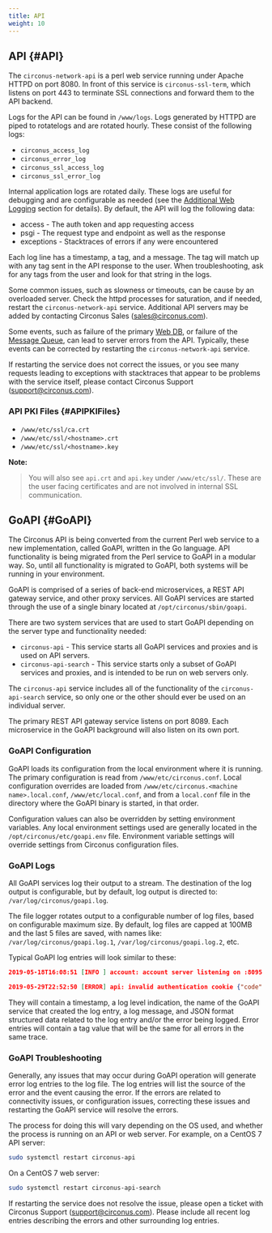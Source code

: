 ```yaml
---
title: API
weight: 10
---
```


## API {#API}
The `circonus-network-api` is a perl web service running under Apache HTTPD on port 8080.  In front of this service is `circonus-ssl-term`, which listens on port 443 to terminate SSL connections and forward them to the API backend.

Logs for the API can be found in `/www/logs`.  Logs generated by HTTPD are piped to rotatelogs and are rotated hourly.  These consist of the following logs:

 * `circonus_access_log`
 * `circonus_error_log`
 * `circonus_ssl_access_log`
 * `circonus_ssl_error_log`

Internal application logs are rotated daily. These logs are useful for debugging and are configurable as needed (see the [Additional Web Logging](/WebLogs) section for details).  By default, the API will log the following data:

 * access - The auth token and app requesting access
 * psgi - The request type and endpoint as well as the response
 * exceptions - Stacktraces of errors if any were encountered

Each log line has a timestamp, a tag, and a message.  The tag will match up with any tag sent in the API response to the user.  When troubleshooting, ask for any tags from the user and look for that string in the logs.

Some common issues, such as slowness or timeouts, can be cause by an overloaded server.  Check the httpd processes for saturation, and if needed, restart the `circonus-network-api` service.  Additional API servers may be added by contacting Circonus Sales (sales@circonus.com).

Some events, such as failure of the primary [Web DB](/Roles/web_db), or failure of the [Message Queue](/Roles/mq), can lead to server errors from the API.  Typically, these events can be corrected by restarting the `circonus-network-api` service.

If restarting the service does not correct the issues, or you see many requests leading to exceptions with stacktraces that appear to be problems with the service itself, please contact Circonus Support (support@circonus.com).

### API PKI Files {#APIPKIFiles}
 * `/www/etc/ssl/ca.crt`
 * `/www/etc/ssl/<hostname>.crt`
 * `/www/etc/ssl/<hostname>.key`

**Note:**
>You will also see `api.crt` and `api.key` under `/www/etc/ssl/`. These are the user facing certificates and are not involved in internal SSL communication.

## GoAPI {#GoAPI}

The Circonus API is being converted from the current Perl web service to a new implementation, called GoAPI, written in the Go language.  API functionality is being migrated from the Perl service to GoAPI in a modular way.  So, until all functionality is migrated to GoAPI, both systems will be running in your environment.

GoAPI is comprised of a series of back-end microservices, a REST API gateway service, and other proxy services.  All GoAPI services are started through the use of a single binary located at `/opt/circonus/sbin/goapi`.

There are two system services that are used to start GoAPI depending on the server type and functionality needed:

* `circonus-api` - This service starts all GoAPI services and proxies and is used on API servers.
* `circonus-api-search` - This service starts only a subset of GoAPI services and proxies, and is intended to be run on web servers only.

The `circonus-api` service includes all of the functionality of the `circonus-api-search` service, so only one or the other should ever be used on an individual server.

The primary REST API gateway service listens on port 8089.  Each microservice in the GoAPI background will also listen on its own port.

### GoAPI Configuration

GoAPI loads its configuration from the local environment where it is running.  The primary configuration is read from `/www/etc/circonus.conf`.  Local configuration overrides are loaded from `/www/etc/circonus.<machine name>.local.conf`, `/www/etc/local.conf`, and from a `local.conf` file in the directory where the GoAPI binary is started, in that order.

Configuration values can also be overridden by setting environment variables.  Any local environment settings used are generally located in the `/opt/circonus/etc/goapi.env` file.  Environment variable settings will override settings from Circonus configuration files.

### GoAPI Logs

All GoAPI services log their output to a stream.  The destination of the log output is configurable, but by default, log output is directed to: `/var/log/circonus/goapi.log`.

The file logger rotates output to a configurable number of log files, based on configurable maximum size.  By default, log files are capped at 100MB and the last 5 files are saved, with names like: `/var/log/circonus/goapi.log.1`, `/var/log/circonus/goapi.log.2`, etc.

Typical GoAPI log entries will look similar to these:

``` json
2019-05-18T16:08:51 [INFO ] account: account server listening on :8095 {"rpc":"server","service":"account"}
```

``` json
2019-05-29T22:52:50 [ERROR] api: invalid authentication cookie {"code":"Forbidden.BadCookie","status":403,"grpc":7,"explanation":"The authentication cookie you supplied is invalid","message":"invalid authentication cookie","tag":"7c0bbdc0-8264-11e9-ad0b-acde48001122","server":"dev.local","time":1559170370,"error":{"message":"rpc error: code = PermissionDenied desc = Forbidden.BadCookie invalid authentication cookie credentials"}} {"app":"","kind":"GET","remote":"[::1]:54913","request":"","uri":"/account/current"}
```

They will contain a timestamp, a log level indication, the name of the GoAPI service that created the log entry, a log message, and JSON format structured data related to the log entry and/or the error being logged.  Error entries will contain a tag value that will be the same for all errors in the same trace.

### GoAPI Troubleshooting

Generally, any issues that may occur during GoAPI operation will generate error log entries to the log file.  The log entries will list the source of the error and the event causing the error.  If the errors are related to connectivity issues, or configuration issues, correcting these issues and restarting the GoAPI service will resolve the errors.

The process for doing this will vary depending on the OS used, and whether the process is running on an API or web server.  For example, on a CentOS 7 API server:

``` bash
sudo systemctl restart circonus-api
```

On a CentOS 7 web server:

``` bash
sudo systemctl restart circonus-api-search
```

If restarting the service does not resolve the issue, please open a ticket with Circonus Support (support@circonus.com).  Please include all recent log entries describing the errors and other surrounding log entries.

